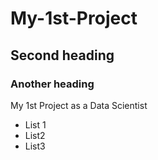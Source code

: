# My-1st-Project
## Second heading
### Another heading
My 1st Project as a Data Scientist
* List 1
* List2
* List3

